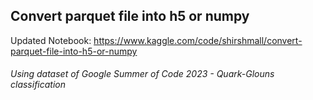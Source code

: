 ## Convert parquet file into h5 or numpy

Updated Notebook: https://www.kaggle.com/code/shirshmall/convert-parquet-file-into-h5-or-numpy

###### Using dataset of Google Summer of Code 2023 - Quark-Glouns classification
